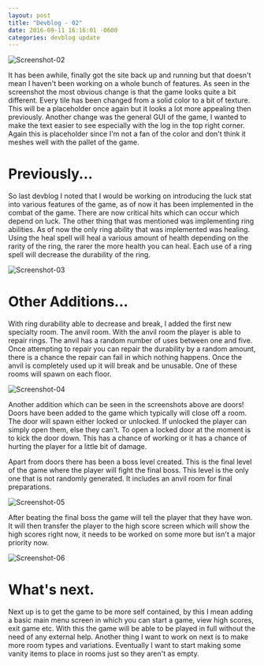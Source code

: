 ```yaml
---
layout: post
title: "Devblog - 02"
date: 2016-09-11 16:16:01 -0600
categories: devblog update
---
```


![Screenshot-02](http://i.imgur.com/DnHMd56.png)

It has been awhile, finally got the site back up and running but that doesn't mean I haven't been working on a whole bunch of features. As seen in the screenshot the most obvious change is that the game looks quite a bit different. Every tile has been changed from a solid color to a bit of texture. This will be a placeholder once again but it looks a lot more appealing then previously. Another change was the general GUI of the game, I wanted to make the text easier to see especially with the log in the top right corner. Again this is placeholder since I'm not a fan of the color and don't think it meshes well with the pallet of the game.
<!--more-->

# Previously...

So last devblog I noted that I would be working on introducing the luck stat into various features of the game, as of now it has been implemented in the combat of the game. There are now critical hits which can occur which depend on luck. The other thing that was mentioned was implementing ring abilities. As of now the only ring ability that was implemented was healing. Using the heal spell will heal a various amount of health depending on the rarity of the ring, the rarer the more health you can heal. Each use of a ring spell will decrease the durability of the ring.

![Screenshot-03](http://i.imgur.com/8X9YZN2.png)

# Other Additions...

With ring durability able to decrease and break, I added the first new specialty room. The anvil room. With the anvil room the player is able to repair rings. The anvil has a random number of uses between one and five. Once attempting to repair you can repair the durability by a random amount, there is a chance the repair can fail in which nothing happens. Once the anvil is completely used up it will break and be unusable. One of these rooms will spawn on each floor.

![Screenshot-04](http://i.imgur.com/YtgO6PW.png)

Another addition which can be seen in the screenshots above are doors! Doors have been added to the game which typically will close off a room. The door will spawn either locked or unlocked. If unlocked the player can simply open them, else they can't. To open a locked door at the moment is to kick the door down. This has a chance of working or it has a chance of hurting the player for a little bit of damage.

Apart from doors there has been a boss level created. This is the final level of the game where the player will fight the final boss. This level is the only one that is not randomly generated. It includes an anvil room for final preparations. 

![Screenshot-05](http://i.imgur.com/YwIMNSa.png)

After beating the final boss the game will tell the player that they have won. It will then transfer the player to the high score screen which will show the high scores right now, it needs to be worked on some more but isn't a major priority now.

![Screenshot-06](http://i.imgur.com/7BKSzXt.png)

# What's next.

Next up is to get the game to be more self contained, by this I mean adding a basic main menu screen in which you can start a game, view high scores, exit game etc. With this the game will be able to be played in full without the need of any external help. Another thing I want to work on next is to make more room types and variations. Eventually I want to start making some vanity items to place in rooms just so they aren't as empty.